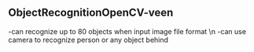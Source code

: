 ## ObjectRecognitionOpenCV-veen

-can recognize up to 80 objects when input image file format
\n -can use camera to recognize person or any object behind
